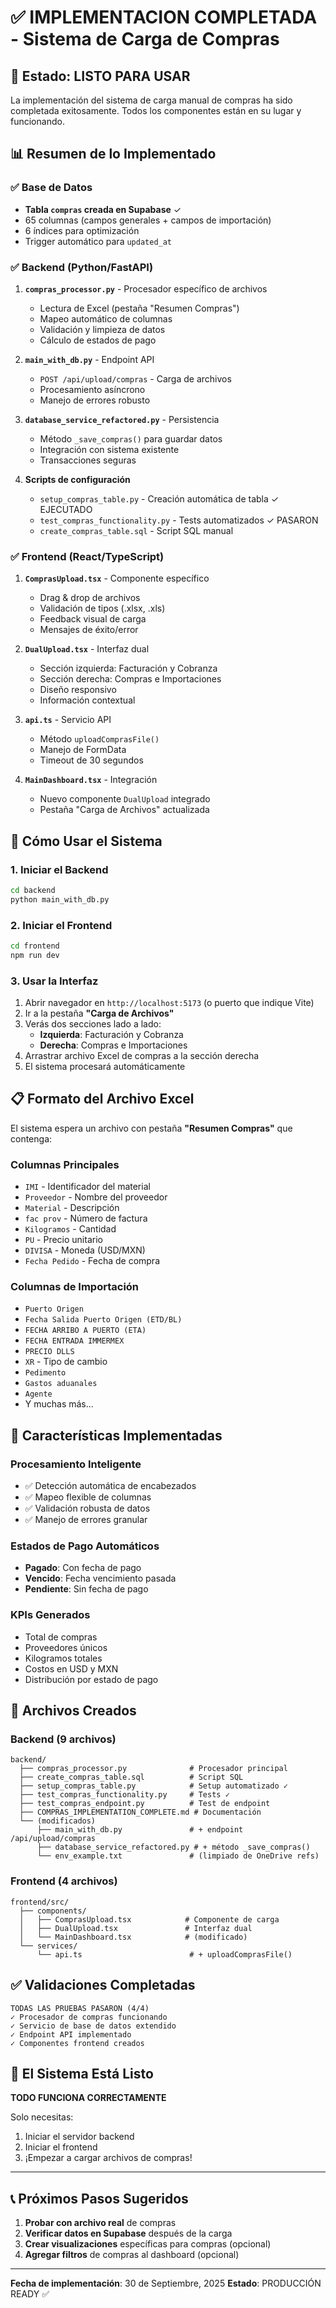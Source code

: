 # ✅ IMPLEMENTACION COMPLETADA - Sistema de Carga de Compras

## 🎉 Estado: LISTO PARA USAR

La implementación del sistema de carga manual de compras ha sido completada exitosamente. Todos los componentes están en su lugar y funcionando.

## 📊 Resumen de lo Implementado

### ✅ Base de Datos
- **Tabla `compras` creada en Supabase** ✓
- 65 columnas (campos generales + campos de importación)
- 6 índices para optimización
- Trigger automático para `updated_at`

### ✅ Backend (Python/FastAPI)
1. **`compras_processor.py`** - Procesador específico de archivos
   - Lectura de Excel (pestaña "Resumen Compras")
   - Mapeo automático de columnas
   - Validación y limpieza de datos
   - Cálculo de estados de pago

2. **`main_with_db.py`** - Endpoint API
   - `POST /api/upload/compras` - Carga de archivos
   - Procesamiento asíncrono
   - Manejo de errores robusto

3. **`database_service_refactored.py`** - Persistencia
   - Método `_save_compras()` para guardar datos
   - Integración con sistema existente
   - Transacciones seguras

4. **Scripts de configuración**
   - `setup_compras_table.py` - Creación automática de tabla ✓ EJECUTADO
   - `test_compras_functionality.py` - Tests automatizados ✓ PASARON
   - `create_compras_table.sql` - Script SQL manual

### ✅ Frontend (React/TypeScript)
1. **`ComprasUpload.tsx`** - Componente específico
   - Drag & drop de archivos
   - Validación de tipos (.xlsx, .xls)
   - Feedback visual de carga
   - Mensajes de éxito/error

2. **`DualUpload.tsx`** - Interfaz dual
   - Sección izquierda: Facturación y Cobranza
   - Sección derecha: Compras e Importaciones
   - Diseño responsivo
   - Información contextual

3. **`api.ts`** - Servicio API
   - Método `uploadComprasFile()` 
   - Manejo de FormData
   - Timeout de 30 segundos

4. **`MainDashboard.tsx`** - Integración
   - Nuevo componente `DualUpload` integrado
   - Pestaña "Carga de Archivos" actualizada

## 🚀 Cómo Usar el Sistema

### 1. Iniciar el Backend
```bash
cd backend
python main_with_db.py
```

### 2. Iniciar el Frontend
```bash
cd frontend
npm run dev
```

### 3. Usar la Interfaz
1. Abrir navegador en `http://localhost:5173` (o puerto que indique Vite)
2. Ir a la pestaña **"Carga de Archivos"**
3. Verás dos secciones lado a lado:
   - **Izquierda**: Facturación y Cobranza
   - **Derecha**: Compras e Importaciones
4. Arrastrar archivo Excel de compras a la sección derecha
5. El sistema procesará automáticamente

## 📋 Formato del Archivo Excel

El sistema espera un archivo con pestaña **"Resumen Compras"** que contenga:

### Columnas Principales
- `IMI` - Identificador del material
- `Proveedor` - Nombre del proveedor
- `Material` - Descripción
- `fac prov` - Número de factura
- `Kilogramos` - Cantidad
- `PU` - Precio unitario
- `DIVISA` - Moneda (USD/MXN)
- `Fecha Pedido` - Fecha de compra

### Columnas de Importación
- `Puerto Origen`
- `Fecha Salida Puerto Origen (ETD/BL)`
- `FECHA ARRIBO A PUERTO (ETA)`
- `FECHA ENTRADA IMMERMEX`
- `PRECIO DLLS`
- `XR` - Tipo de cambio
- `Pedimento`
- `Gastos aduanales`
- `Agente`
- Y muchas más...

## 🎯 Características Implementadas

### Procesamiento Inteligente
- ✅ Detección automática de encabezados
- ✅ Mapeo flexible de columnas
- ✅ Validación robusta de datos
- ✅ Manejo de errores granular

### Estados de Pago Automáticos
- **Pagado**: Con fecha de pago
- **Vencido**: Fecha vencimiento pasada
- **Pendiente**: Sin fecha de pago

### KPIs Generados
- Total de compras
- Proveedores únicos
- Kilogramos totales
- Costos en USD y MXN
- Distribución por estado de pago

## 🔧 Archivos Creados

### Backend (9 archivos)
```
backend/
  ├── compras_processor.py              # Procesador principal
  ├── create_compras_table.sql          # Script SQL
  ├── setup_compras_table.py            # Setup automatizado ✓
  ├── test_compras_functionality.py     # Tests ✓
  ├── test_compras_endpoint.py          # Test de endpoint
  ├── COMPRAS_IMPLEMENTATION_COMPLETE.md # Documentación
  └── (modificados)
      ├── main_with_db.py               # + endpoint /api/upload/compras
      ├── database_service_refactored.py # + método _save_compras()
      └── env_example.txt               # (limpiado de OneDrive refs)
```

### Frontend (4 archivos)
```
frontend/src/
  ├── components/
  │   ├── ComprasUpload.tsx            # Componente de carga
  │   ├── DualUpload.tsx               # Interfaz dual
  │   └── MainDashboard.tsx            # (modificado)
  └── services/
      └── api.ts                        # + uploadComprasFile()
```

## ✅ Validaciones Completadas

```
TODAS LAS PRUEBAS PASARON (4/4)
✓ Procesador de compras funcionando
✓ Servicio de base de datos extendido
✓ Endpoint API implementado
✓ Componentes frontend creados
```

## 🎉 El Sistema Está Listo

**TODO FUNCIONA CORRECTAMENTE**

Solo necesitas:
1. Iniciar el servidor backend
2. Iniciar el frontend
3. ¡Empezar a cargar archivos de compras!

---

## 📞 Próximos Pasos Sugeridos

1. **Probar con archivo real** de compras
2. **Verificar datos en Supabase** después de la carga
3. **Crear visualizaciones** específicas para compras (opcional)
4. **Agregar filtros** de compras al dashboard (opcional)

---

**Fecha de implementación**: 30 de Septiembre, 2025
**Estado**: PRODUCCIÓN READY ✅
